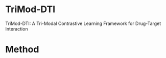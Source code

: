 # TriMod-DTI
TriMod-DTI: A Tri-Modal Contrastive Learning Framework for Drug-Target Interaction
# Method
